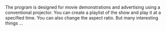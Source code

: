 The program is designed for movie demonstrations and advertising using a conventional projector. You can create a playlist of the show and play it at a specified time. You can also change the aspect ratio. But many interesting things ...

